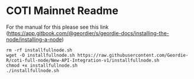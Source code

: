 # COTI Mainnet Readme

For the manual for this please see this link (https://app.gitbook.com/@geordier/s/geordie-docs/installing-the-node/installing-a-node)

```
rm -rf installfullnode.sh
wget -O installfullnode.sh https://raw.githubusercontent.com/Geordie-R/coti-full-node/New-API-Integration-v1/installfullnode.sh
chmod +x installfullnode.sh
./installfullnode.sh
```
